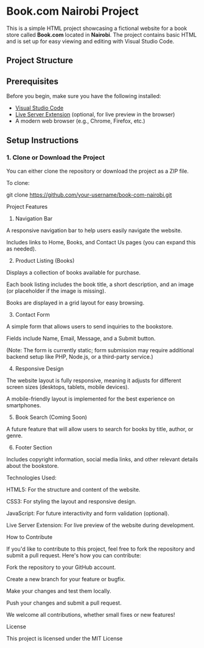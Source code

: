 # Book.com Nairobi Project

This is a simple HTML project showcasing a fictional website for a book store called **Book.com** located in **Nairobi**. The project contains basic HTML and is set up for easy viewing and editing with Visual Studio Code.

## Project Structure


## Prerequisites

Before you begin, make sure you have the following installed:

- [Visual Studio Code](https://code.visualstudio.com/)
- [Live Server Extension](https://marketplace.visualstudio.com/items?itemName=ritwickdey.LiveServer) (optional, for live preview in the browser)
- A modern web browser (e.g., Chrome, Firefox, etc.)

## Setup Instructions

### 1. Clone or Download the Project

You can either clone the repository or download the project as a ZIP file.

To clone:


git clone https://github.com/your-username/book-com-nairobi.git

Project Features
1. Navigation Bar

A responsive navigation bar to help users easily navigate the website.

Includes links to Home, Books, and Contact Us pages (you can expand this as needed).

2. Product Listing (Books)

Displays a collection of books available for purchase.

Each book listing includes the book title, a short description, and an image (or placeholder if the image is missing).

Books are displayed in a grid layout for easy browsing.

3. Contact Form

A simple form that allows users to send inquiries to the bookstore.

Fields include Name, Email, Message, and a Submit button.

(Note: The form is currently static; form submission may require additional backend setup like PHP, Node.js, or a third-party service.)

4. Responsive Design

The website layout is fully responsive, meaning it adjusts for different screen sizes (desktops, tablets, mobile devices).

A mobile-friendly layout is implemented for the best experience on smartphones.

5. Book Search (Coming Soon)

A future feature that will allow users to search for books by title, author, or genre.

6. Footer Section

Includes copyright information, social media links, and other relevant details about the bookstore.

Technologies Used:

HTML5: For the structure and content of the website.

CSS3: For styling the layout and responsive design.

JavaScript: For future interactivity and form validation (optional).

Live Server Extension: For live preview of the website during development.

How to Contribute

If you'd like to contribute to this project, feel free to fork the repository and submit a pull request. Here's how you can contribute:

Fork the repository to your GitHub account.

Create a new branch for your feature or bugfix.

Make your changes and test them locally.

Push your changes and submit a pull request.

We welcome all contributions, whether small fixes or new features!

License

This project is licensed under the MIT License 
 